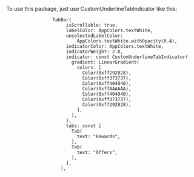To use this package, just use CustomUnderlineTabIndicator like this:

                     TabBar(
                          isScrollable: true,
                          labelColor: AppColors.textWhite,
                          unselectedLabelColor:
                              AppColors.textWhite.withOpacity(0.4),
                          indicatorColor: AppColors.textWhite,
                          indicatorWeight: 2.0,
                          indicator: const CustomUnderlineTabIndicator(
                            gradient: LinearGradient(
                              colors: [
                                Color(0xff292828),
                                Color(0xff373737),
                                Color(0xff404040),
                                Color(0xffAAAAAA),
                                Color(0xff404040),
                                Color(0xff373737),
                                Color(0xff292828),
                              ],
                            ),
                          ),
                          tabs: const [
                            Tab(
                              text: "Rewards",
                            ),
                            Tab(
                              text: "Offers",
                            ),
                          ],
                        ),

